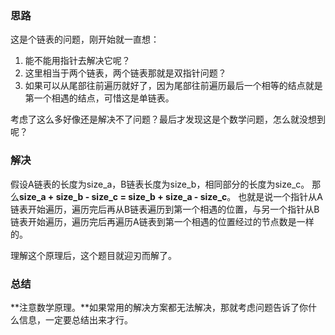 ### 思路
这是个链表的问题，刚开始就一直想：
1. 能不能用指针去解决它呢？
2. 这里相当于两个链表，两个链表那就是双指针问题？
3. 如果可以从尾部往前遍历就好了，因为尾部往前遍历最后一个相等的结点就是第一个相遇的结点，可惜这是单链表。

考虑了这么多好像还是解决不了问题？最后才发现这是个数学问题，怎么就没想到呢？

### 解决
假设A链表的长度为size_a，B链表长度为size_b，相同部分的长度为size_c。
那么**size_a + size_b - size_c = size_b + size_a - size_c**。
也就是说一个指针从A链表开始遍历，遍历完后再从B链表遍历到第一个相遇的位置，与另一个指针从B链表开始遍历，遍历完后再遍历A链表到第一个相遇的位置经过的节点数是一样的。

理解这个原理后，这个题目就迎刃而解了。

### 总结
**注意数学原理。**如果常用的解决方案都无法解决，那就考虑问题告诉了你什么信息，一定要总结出来才行。